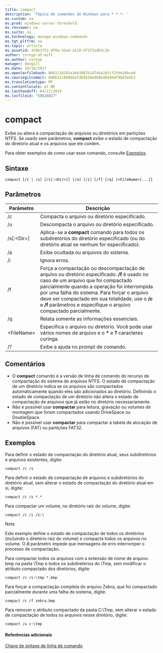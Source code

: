 ```yaml
---
title: compact
description: 'Tópico de comandos do Windows para * * *- '
ms.custom: na
ms.prod: windows-server-threshold
ms.reviewer: na
ms.suite: na
ms.technology: manage-windows-commands
ms.tgt_pltfrm: na
ms.topic: article
ms.assetid: 429b3752-df0a-43a4-a210-df2f3ad03c3b
author: coreyp-at-msft
ms.author: coreyp
manager: dongill
ms.date: 10/16/2017
ms.openlocfilehash: 068111b293a3eb3987b14744a1bfcf2fde26bced
ms.sourcegitcommit: 0d0b32c8986ba7db9536e0b8648d4ddf9b03e452
ms.translationtype: MT
ms.contentlocale: pt-BR
ms.lasthandoff: 04/17/2019
ms.locfileid: "59826027"
---
```

# <a name="compact"></a>compact



Exibe ou altera a compactação de arquivos ou diretórios em partições NTFS. Se usado sem parâmetros, **compact** exibe o estado de compactação do diretório atual e os arquivos que ele contém.

Para obter exemplos de como usar esse comando, consulte [Exemplos](#BKMK_examples).

## <a name="syntax"></a>Sintaxe

```
compact [/c | /u] [/s[:<Dir>]] [/a] [/i] [/f] [/q] [<FileName>[...]]
```

## <a name="parameters"></a>Parâmetros

|Parâmetro|Descrição|
|---------|-----------|
|/c|Compacta o arquivo ou diretório especificado.|
|/u|Descompacta o arquivo ou diretório especificado.|
|/s[:\<Dir>]|Aplica-se a **compact** comando para todos os subdiretórios do diretório especificado (ou do diretório atual se nenhum for especificado).|
|/a|Exibe ocultada ou arquivos do sistema.|
|/i|Ignora erros.|
|/f|Força a compactação ou descompactação de arquivo ou diretório especificado. **/f** é usado no caso de um arquivo que foi compactado parcialmente quando a operação foi interrompida por uma falha do sistema. Para forçar o arquivo deve ser compactado em sua totalidade, use o **/c** e **/f** parâmetros e especifique o arquivo compactado parcialmente.|
|/q|Relata somente as informações essenciais.|
|\<FileName>|Especifica o arquivo ou diretório. Você pode usar vários nomes de arquivo e o **&#42;** e **?** caracteres curinga.|
|/?|Exibe a ajuda no prompt de comando.|

## <a name="remarks"></a>Comentários

-   O **compact** comando é a versão de linha de comando do recurso de compactação do sistema de arquivos NTFS. O estado de compactação de um diretório indica se os arquivos são compactados automaticamente quando eles são adicionados ao diretório. Definindo o estado de compactação de um diretório não altera o estado de compactação de arquivos que já estão no diretório necessariamente.
-   Não é possível usar **compactar** para leitura, gravação ou volumes de montagem que foram compactados usando DriveSpace ou DoubleSpace.
-   Não é possível usar **compactar** para compactar a tabela de alocação de arquivos (FAT) ou partições FAT32.

## <a name="BKMK_examples"></a>Exemplos

Para definir o estado de compactação do diretório atual, seus subdiretórios e arquivos existentes, digite:
```
compact /c /s 
```
Para definir o estado de compactação de arquivos e subdiretórios do diretório atual, sem alterar o estado de compactação do diretório atual em si, digite:
```
compact /c /s *.*
```
Para compactar um volume, no diretório raiz do volume, digite:
```
compact /c /i /s:\
```

> [!NOTE]
> Este exemplo define o estado de compactação de todos os diretórios (incluindo o diretório raiz do volume) e compacta todos os arquivos no volume. O **/i** parâmetro impede que mensagens de erro interromper o processo de compactação.

Para compactar todos os arquivos com a extensão de nome de arquivo. bmp na pasta \Tmp e todos os subdiretórios do \Tmp, sem modificar o atributo compactado dos diretórios, digite:
```
compact /c /s:\tmp *.bmp
```
Para forçar a compactação completa do arquivo Zebra, que foi compactado parcialmente durante uma falha do sistema, digite:
```
compact /c /f zebra.bmp
```
Para remover o atributo compactado da pasta C:\Tmp, sem alterar o estado de compactação de todos os arquivos nesse diretório, digite:
```
compact /u c:\tmp
```

#### <a name="additional-references"></a>Referências adicionais

[Chave de sintaxe de linha de comando](command-line-syntax-key.md)